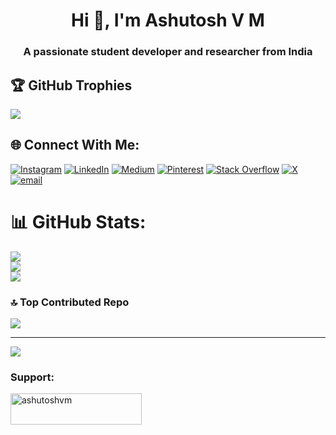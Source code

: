 <h1 align="center">Hi 👋, I'm Ashutosh V M</h1>
<h3 align="center">A passionate student developer and researcher from India</h3>

## 🏆 GitHub Trophies
![](https://github-profile-trophy.vercel.app/?username=ashutoshvm-off&theme=onedark&no-frame=false&no-bg=false&margin-w=4)


## 🌐 Connect With Me:
[![Instagram](https://img.shields.io/badge/Instagram-%23E4405F.svg?logo=Instagram&logoColor=white)](https://instagram.com/the__.anonymous_) [![LinkedIn](https://img.shields.io/badge/LinkedIn-%230077B5.svg?logo=linkedin&logoColor=white)](https://linkedin.com/in/ashutoshvm) [![Medium](https://img.shields.io/badge/Medium-12100E?logo=medium&logoColor=white)](https://medium.com/@@ashutoshvmoff) [![Pinterest](https://img.shields.io/badge/Pinterest-%23E60023.svg?logo=Pinterest&logoColor=white)](https://pinterest.com/ashutoshvmoff) [![Stack Overflow](https://img.shields.io/badge/-Stackoverflow-FE7A16?logo=stack-overflow&logoColor=white)](https://stackoverflow.com/users/ashutosh) [![X](https://img.shields.io/badge/X-black.svg?logo=X&logoColor=white)](https://x.com/ashutoshvmoff) [![email](https://img.shields.io/badge/Email-D14836?logo=gmail&logoColor=white)](mailto:ashutoshvmoff@gmail.com) 


# 📊 GitHub Stats:
![](https://github-readme-stats.vercel.app/api?username=ashutoshvm-off&theme=tokyonight&hide_border=false&include_all_commits=true&count_private=true)<br/>
![](https://nirzak-streak-stats.vercel.app/?user=ashutoshvm-off&theme=tokyonight&hide_border=false)<br/>
![](https://github-readme-stats.vercel.app/api/top-langs/?username=ashutoshvm-off&theme=tokyonight&hide_border=false&include_all_commits=true&count_private=true&layout=compact)


### 🔝 Top Contributed Repo
![](https://github-contributor-stats.vercel.app/api?username=ashutoshvm-off&limit=5&theme=onedark&combine_all_yearly_contributions=true)

---
[![](https://visitcount.itsvg.in/api?id=ashutoshvm-off&icon=0&color=6)](https://visitcount.itsvg.in)

<h3 align="left">Support:</h3>
<p><a href="https://www.buymeacoffee.com/ashutoshvm"> <img align="left" src="https://cdn.buymeacoffee.com/buttons/v2/default-yellow.png" height="50" width="210" alt="ashutoshvm" /></a></p><br><br>

  
<!-- Proudly created with GPRM ( https://gprm.itsvg.in ) -->
